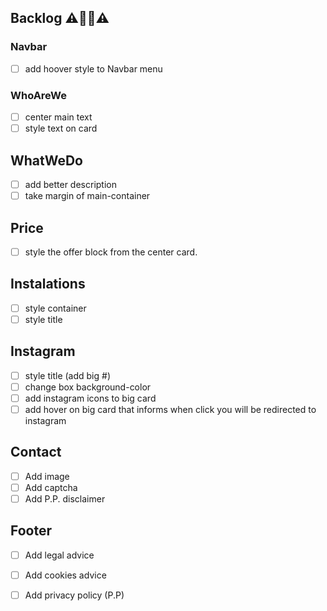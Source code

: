 ## Backlog  ⚠👨‍💻⚠



### Navbar
- [ ] add hoover style to Navbar menu

### WhoAreWe
- [ ] center main text
- [ ] style text on card

## WhatWeDo
- [ ] add better description
- [ ] take margin of main-container

## Price
- [ ] style the offer block from the center card.

## Instalations
- [ ] style container
- [ ] style title

## Instagram
- [ ] style title (add big #)
- [ ] change box background-color
- [ ] add instagram icons to big card
- [ ] add hover on big card that informs when click you will be redirected to instagram

## Contact
- [ ] Add image
- [ ] Add captcha
- [ ] Add  P.P. disclaimer

## Footer
- [ ] Add legal advice
- [ ] Add cookies advice
- [ ] Add privacy policy (P.P)

